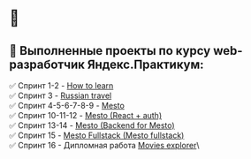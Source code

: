 # 👋

## 📂 Выполненные проекты по курсу web-разработчик Яндекс.Практикум:

✅ Спринт 1-2 - [How to learn](https://github.com/AlexRazek/how-to-learn/ "Проект: Научиться Учиться")\
✅ Спринт 3 - [Russian travel](https://github.com/AlexRazek/russian-travel/ "Проект: Путешествие по России")\
✅ Спринт 4-5-6-7-8-9 - [Mesto](https://github.com/AlexRazek/mesto/ "Проект: Mesto")\
✅ Спринт 10-11-12 - [Mesto (React + auth)](https://github.com/AlexRazek/react-mesto-auth/ "Проект: Mesto (React + auth)")\
✅ Спринт 13-14 - [Mesto (Backend for Mesto)](https://github.com/AlexRazek/express-mesto-gha/ "Проект: Mesto (Backend for Mesto)")\
✅ Спринт 15 - [Mesto Fullstack (Mesto fullstack)](https://github.com/AlexRazek/react-mesto-api-full-gha "Проект: Mesto Fullstack")  \
✅ Спринт 16 - Дипломная работа [Movies explorer](https://github.com/AlexRazek/movies-explorer-frontend/ "Проект: Movies explorer")\

<!--
**AlexRazek/AlexRazek** is a ✨ _special_ ✨ repository because its `README.md` (this file) appears on your GitHub profile.

Here are some ideas to get you started:

- 🔭 I’m currently working on ...
- 🌱 I’m currently learning ...
- 👯 I’m looking to collaborate on ...
- 🤔 I’m looking for help with ...
- 💬 Ask me about ...
- 📫 How to reach me: ...
- 😄 Pronouns: ...
- ⚡ Fun fact: ...
-->
